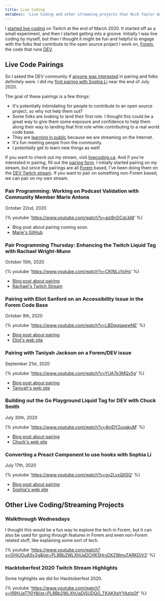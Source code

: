 ```yaml
---
title: Live Coding
metaDesc: 'Live Coding and other streaming projects that Nick Taylor does.'
---
```


I [started live coding](/posts/i-ve-started-to-live-code-on-twitch-for-dev-13cn/) on Twitch at the end of March 2020. It started off as a small experiment, and then I started getting into a groove. Initially I was live coding by myself, but then I thought it might be fun and helpful to engage with the folks that contribute to the open source project I work on, [Forem](https://forem.com), the code that runs [DEV](https://dev.to).

<h2 id="pair">Live Code Pairings</h2>

So I asked the DEV community if [anyone was interested](/let-s-pair-during-a-live-coding-session-8he/) in pairing and folks definitely were. I did my [first pairing with Sophia Li](/posts/live-coding-pairing-converting-a-preact-component-to-use-hooks-75e/) near the end of July 2020.

The goal of these pairings is a few things:

- It's potentially intimidating for people to contribute to an open source project, so why not help them out?
- Some folks are looking to land their first role. I thought this could be a great way to give them some exposure and confidence to help them along their way to landing that first role while contributing to a real world code base.
- They are [learning in public](https://www.swyx.io/writing/learn-in-public/) because we are streaming on the Internet.
- It's fun meeting people from the community.
- I potentially get to learn new things as well!

If you want to check out my stream, visit [livecoding.ca](https://livecoding.ca). And if you're interested in pairing, fill out the [pairing form](https://iamdeveloper.com/pair). I initially started pairing on my stream, but since the pairings are all [Forem](https://github.com/forem/forem/) based, I've been doing them on the [DEV Twitch stream](https://www.twitch.tv/thepracticaldev). If you want to pair on something non-Forem based, we can pair on my own stream.

### Pair Programming: Working on Podcast Validation with Community Member Marie Antons

<time datetime="2020-10-22">October 22nd, 2020</time>

{% youtube 'https://www.youtube.com/watch?v=ajz8nGCqLbM' %}

- Blog post about pairing coming soon.
- [Marie's GitHub](https://github.com/mrsantons)

### Pair Programming Thursday: Enhancing the Twitch Liquid Tag with Rachael Wright-Munn

<time datetime="2020-10-15">October 15th, 2020</time>

{% youtube 'https://www.youtube.com/watch?v=CKlNLcfxiHs' %}

- [Blog post about pairing](/posts/pairing-with-community-member-rachael-wright-munn-5bol)
- [Rachael's Twitch Stream](https://www.twitch.tv/ChaelCodes)

### Pairing with Eliot Sanford on an Accessibility Issue in the Forem Code Base

<time datetime="2020-10-08">October 8th, 2020</time>

{% youtube 'https://www.youtube.com/watch?v=LBDqggawwNE' %}

- [Blog post about pairing](/posts/pairing-with-community-member-eliot-sanford-f7a)
- [Eliot's web site](https://techieeliot.com/)

### Pairing with Taniyah Jackson on a Forem/DEV issue

<time datetime="2020-09-21">September 21st, 2020</time>

{% youtube 'https://www.youtube.com/watch?v=YUA7k3MQx5g' %}

- [Blog post about pairing](/posts/pairing-with-taniyah-jackson-on-a-forem-dev-issue-28fh)
- [Taniyah's web site](https://taniyah-l-jackson.github.io/)

### Building out the Go Playground Liquid Tag for DEV with Chuck Smith

<time datetime="2020-07-30">July 30th, 2020</time>

{% youtube 'https://www.youtube.com/watch?v=4mDY2uyakuM' %}

- [Blog post about pairing](/posts/building-out-the-go-playground-liquid-tag-for-dev-with-chuck-smith-32he)
- [Chuck's web site](https://www.eclecticsaddlebag.com/)

### Converting a Preact Component to use hooks with Sophia Li

<time datetime="2020-07-17">July 17th, 2020</time>

{% youtube 'https://www.youtube.com/watch?v=gy2LyxQtlSQ' %}

- [Blog post about pairing](/posts/live-coding-pairing-converting-a-preact-component-to-use-hooks-75e)
- [Sophia's web site](https://sophiali.dev/)

<h2 id="stream-projects">Other Live Coding/Streaming Projects</h2>

<h3 id="walkthrough-wed">Walkthrough Wednesdays</h3>

I thought this would be a fun way to explore the tech in Forem, but it can also be used for going through features in Forem and even non-Forem related stuff, like explaining some sort of tech.

{% youtube 'https://www.youtube.com/watch?v=GHiUOuASv2g&list=PL8Bb2WLXhUaDCHK5HrxDXZWmuTARKDiV3' %}

<h3 id="hacktober-2020">Hacktoberfest 2020 Twitch Stream Highlights</h3>

Some highlights we did for Hacktoberfest 2020.

{% youtube 'https://www.youtube.com/watch?v=I99HJaT7I0Y&list=PL8Bb2WLXhUaDjSUDQG_TKAKXpYYAzloOf' %}
